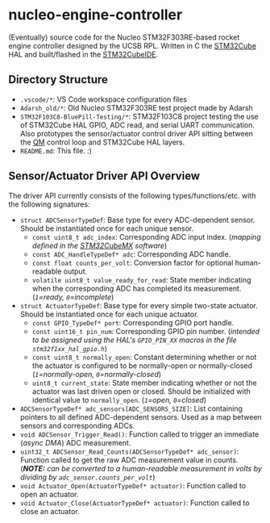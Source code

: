 # nucleo-engine-controller

(Eventually) source code for the Nucleo STM32F303RE-based rocket engine controller designed by the UCSB RPL. Written in C the [STM32Cube](https://www.st.com/content/st_com/en/stm32cube-ecosystem.html) HAL and built/flashed in the [STM32CubeIDE](https://www.st.com/en/development-tools/stm32cubeide.html).

## Directory Structure

- `.vscode/*`: VS Code workspace configuration files
- `Adarsh_old/*`: Old Nucleo STM32F303RE test project made by Adarsh
- `STM32F103C8-BluePill-Testing/*`: STM32F103C8 project testing the use of STM32Cube HAL GPIO, ADC read, and serial UART communication. Also prototypes the sensor/actuator control driver API sitting between the [QM](www.state-machine.com) control loop and STM32Cube HAL layers.
- `README.md`: This file. :)

## Sensor/Actuator Driver API Overview

The driver API currently consists of the following types/functions/etc. with the following signatures:

- `struct ADCSensorTypeDef`: Base type for every ADC-dependent sensor. Should be instantiated once for each unique sensor.
  - `const uint8_t adc_index`: Corresponding ADC input index. (*mapping defined in the [STM32CubeMX](https://www.st.com/en/development-tools/stm32cubemx.html) software*)
  - `const ADC_HandleTypeDef* adc`: Corresponding ADC handle.
  - `const float counts_per_volt`: Conversion factor for optional human-readable output.
  - `volatile uint8_t value_ready_for_read`: State member indicating when the corresponding ADC has completed its measurement. (*`1`=ready, `0`=incomplete*)
- `struct ActuatorTypeDef`: Base type for every simple two-state actuator. Should be instantiated once for each unique actuator.
  - `const GPIO_TypeDef* port`: Corresponding GPIO port handle.
  - `const uint16_t pin_num`: Corresponding GPIO pin number. (*intended to be assigned using the HAL's `GPIO_PIN_XX` macros in the file `stm32f1xx_hal_gpio.h`*)
  - `const uint8_t normally_open`: Constant determining whether or not the actuator is configured to be normally-open or normally-closed (*`1`=normally-open, `0`=normally-closed*)
  - `uint8_t current_state`: State member indicating whether or not the actuator was last driven open or closed. Should be initialized with identical value to `normally_open`. (*`1`=open, `0`=closed*)
- `ADCSensorTypeDef* adc_sensors[ADC_SENSORS_SIZE]`: List containing pointers to all defined ADC-dependent sensors. Used as a map between sensors and corresponding ADCs.
- `void ADCSensor_Trigger_Read()`: Function called to trigger an immediate (*async DMA*) ADC measurement.
- `uint32_t ADCSensor_Read_Counts(ADCSensorTypeDef* adc_sensor)`: Function called to get the raw ADC  measurement value in counts. (***NOTE:** can be converted to a human-readable measurement in volts by dividing by `adc_sensor.counts_per_volt`*)
- `void Actuator_Open(ActuatorTypeDef* actuator)`: Function called to open an actuator.
- `void Actuator_Close(ActuatorTypeDef* actuator)`: Function called to close an actuator.
